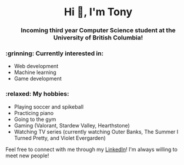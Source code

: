 <h1 align="center">Hi 👋, I'm Tony</h1>
<h3 align="center">Incoming third year Computer Science student at the University of British Columbia!</h3>

<h3> :grinning: Currently interested in: </h3> 

* Web development
* Machine learning
* Game development

<h3> :relaxed: My hobbies: </h3>

* Playing soccer and spikeball
* Practicing piano
* Going to the gym
* Gaming (Valorant, Stardew Valley, Hearthstone)
* Watching TV series (currently watching Outer Banks, The Summer I Turned Pretty, and Violet Evergarden)

Feel free to connect with me through my [LinkedIn](https://linkedin.com/in/tony-fu)! I'm always willing to meet new people!
